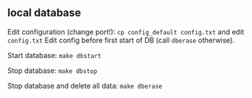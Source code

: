 




## local database

Edit configuration (change port!):
`cp config_default config.txt` and edit `config.txt`
Edit config before first start of DB (call `dberase` otherwise).

Start database:
```make dbstart```

Stop database:
```make dbstop```

Stop database and delete all data:
```make dberase```
